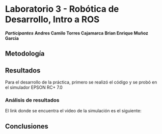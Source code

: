 # Laboratorio 3 - Robótica de Desarrollo, Intro a ROS

***Participantes***
__Andres Camilo Torres Cajamarca__
__Brian Enrique Muñoz Garcia__

## Metodología

## Resultados

Para el desarrollo de la práctica, primero se realizó el código y se probó en el simulador EPSON RC+ 7.0

### Análisis de resultados


El link donde se encuentra el video de la simulación es el siguiente:


## Conclusiones

